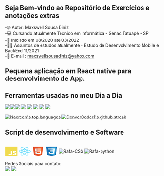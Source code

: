 ## Seja Bem-vindo ao Repositório de Exercícios e anotações extras 
-🤓 Autor: Maxswell Sousa Diniz <br>
-💻 Cursando atualmente Técnico em Informática - Senac Tatuapé - SP <br>
-🙌 Iniciado em 08/2020 até 03/2022<br>
-👨‍🎓 Assuntos de estudos atualmente - Estudo de Desenvolvimento Mobile e BackEnd 11/2021<br>
-📧 E-mail : maxswellsousadiniz@yahoo.com

## Pequena aplicação em React native para desenvolvimento de App.

## Ferramentas usadas no meu Dia a Dia

 <a href="https://img.shields.io/badge/GitHub-100000?style=for-the-badge&logo=github&logoColor=white" target="_blank"><img src="https://img.shields.io/badge/GitHub-100000?style=for-the-badge&logo=github&logoColor=white" target="_blank"></a><a href="https://img.shields.io/badge/Linux_Mint-87CF3E?style=for-the-badge&logo=linux-mint&logoColor=white" target="_blank"><img src="https://img.shields.io/badge/Linux_Mint-87CF3E?style=for-the-badge&logo=linux-mint&logoColor=white" target="_blank"></a><a href="https://img.shields.io/badge/Windows-0078D6?style=for-the-badge&logo=windows&logoColor=white" target="_blank"><img src="https://img.shields.io/badge/Windows-0078D6?style=for-the-badge&logo=windows&logoColor=white" target="_blank"></a> 
 <a href="https://img.shields.io/badge/WhatsApp-25D366?style=for-the-badge&logo=whatsapp&logoColor=white" target="_blank"><img src="https://img.shields.io/badge/WhatsApp-25D366?style=for-the-badge&logo=whatsapp&logoColor=white" target="_blank"></a> 
  <a href="https://img.shields.io/badge/Discord-7289DA?style=for-the-badge&logo=discord&logoColor=white" target="_blank"><img src="https://img.shields.io/badge/Discord-7289DA?style=for-the-badge&logo=discord&logoColor=white" target="_blank"></a> 
    <a href="https://img.shields.io/badge/GitLab-330F63?style=for-the-badge&logo=gitlab&logoColor=white" target="_blank"><img src="https://img.shields.io/badge/GitLab-330F63?style=for-the-badge&logo=gitlab&logoColor=white" target="_blank"></a> 
     <a href="https://img.shields.io/badge/Android-3DDC84?style=for-the-badge&logo=android&logoColor=white" target="_blank"><img src="https://img.shields.io/badge/Android-3DDC84?style=for-the-badge&logo=android&logoColor=white" target="_blank"></a> 
     <a href="https://img.shields.io/badge/Ubuntu-E95420?style=for-the-badge&logo=ubuntu&logoColor=white" target="_blank"><img src="https://img.shields.io/badge/Ubuntu-E95420?style=for-the-badge&logo=ubuntu&logoColor=white" target="_blank"></a> <br>
 
 
 
 

 
 
 


[![Naereen's top languages](https://github-readme-stats.vercel.app/api/top-langs/?username=Maxswell-MSD&theme=blue-green)](https://github.com/anuraghazra/github-readme-stats)
[![DenverCoder1's github streak](https://github-readme-streak-stats.herokuapp.com/?user=Maxswell-MSD&theme=blue-green)](https://github.com/Maxswell-MSD?tab=repositories)



   
   
                                                                                               
</div>

                                                                                                
                                                                                                
## Script de desenvolvimento e Software                                                                                              
<div style="display: inline_block"><br>
  <img align="center" alt="Rafa-Js" height="30" width="40" src="https://raw.githubusercontent.com/devicons/devicon/master/icons/javascript/javascript-plain.svg">
  <img align="center" alt="Rafa-React" height="30" width="40" src="https://raw.githubusercontent.com/devicons/devicon/master/icons/react/react-original.svg">
  <img align="center" alt="Rafa-HTML" height="30" width="40" src="https://raw.githubusercontent.com/devicons/devicon/master/icons/html5/html5-original.svg">
  <img align="center" alt="Rafa-CSS" height="30" width="40" src="https://raw.githubusercontent.com/devicons/devicon/master/icons/css3/css3-original.svg">
  <img align="center" alt="Rafa-CSS" height="90" width="80" src="https://icongr.am/devicon/git-original-wordmark.svg?size=148&color=currentColor.svg">
 <img align="center" alt="Rafa-python" height="80" width="40" src="https://icongr.am/devicon/python-original.svg?size=148&color=currentColor.svg">

  
  
 

</div>


  
<br>
Redes Sociais para contato:
<div> 
 <a href="https://www.linkedin.com/in/maxswell-diniz/" target="_blank"><img src="https://img.shields.io/badge/-LinkedIn-%230077B5?style=for-the-badge&logo=linkedin&logoColor=white" target="_blank"></a> 
  <a href=" https://api.whatsapp.com/send?phone=011946742182" target="_blank"><img src="https://img.shields.io/badge/WhatsApp-25D366?style=for-the-badge&logo=whatsapp&logoColor=white" target="_blank"></a> 

 
</div>
